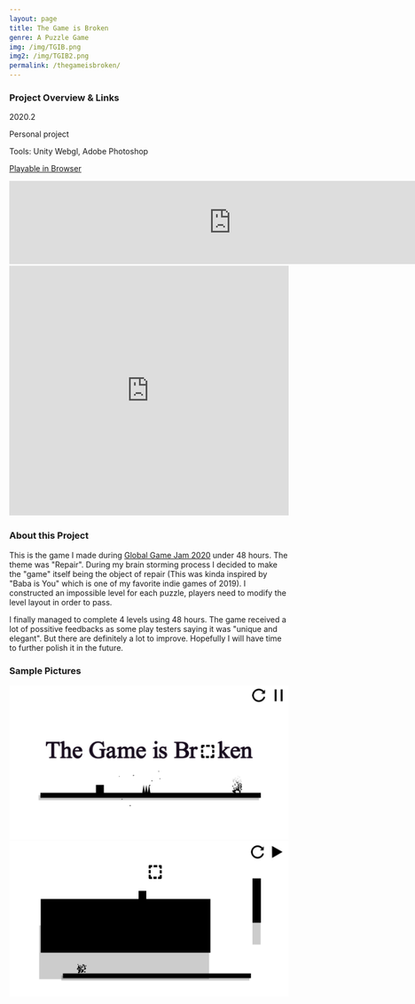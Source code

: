 ```yaml
---
layout: page
title: The Game is Broken
genre: A Puzzle Game
img: /img/TGIB.png
img2: /img/TGIB2.png
permalink: /thegameisbroken/
---
```




### Project Overview & Links

2020.2

Personal project

Tools: Unity Webgl, Adobe Photoshop

[Playable in Browser](https://jingyu1999.itch.io/thegameisbroken)

<div class="w3-container w3-center">
    <iframe frameborder="0" src="https://itch.io/embed/558175" width="800" class="center"><a href="https://jingyu1999.itch.io/thegameisbroken">The Game is Broken by Cetacean</a></iframe>
    <iframe width="100%" height="450" src="https://www.youtube.com/embed/ZJxBgBln58g" frameborder="0" allow="accelerometer; autoplay; clipboard-write; encrypted-media; gyroscope; picture-in-picture" allowfullscreen></iframe>
</div>



### About this Project

This is the game I made during [Global Game Jam 2020](https://www.youtube.com/watch?v=8sdcq7CbPsc) under 48 hours. The theme was "Repair". During my brain storming process I decided to make the "game" itself being the object of repair (This was kinda inspired by "Baba is You" which is one of my favorite indie games of 2019). I constructed an impossible level for each puzzle, players need to modify the level layout in order to pass.

I finally managed to complete 4 levels using 48 hours. The game received a lot of possitive feedbacks as some play testers saying it was "unique and elegant". But there are definitely a lot to improve. Hopefully I will have time to further polish it in the future.

### Sample Pictures

<div class="w3-container w3-center">
    <img src="/img/TGIB2.png" alt="1" class="center" width="800"/>
    <img src="/img/TGIB.png" alt="1" class="center" width="800"/>
</div>